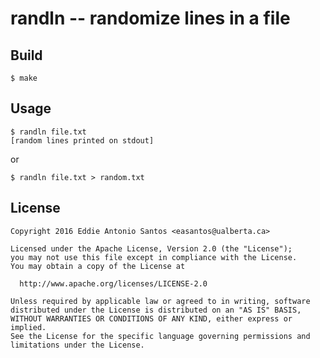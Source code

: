 randln -- randomize lines in a file
===================================

Build
-----

    $ make

Usage
-----

    $ randln file.txt
    [random lines printed on stdout]

or

    $ randln file.txt > random.txt

License
-------

    Copyright 2016 Eddie Antonio Santos <easantos@ualberta.ca>

    Licensed under the Apache License, Version 2.0 (the "License");
    you may not use this file except in compliance with the License.
    You may obtain a copy of the License at

      http://www.apache.org/licenses/LICENSE-2.0

    Unless required by applicable law or agreed to in writing, software
    distributed under the License is distributed on an "AS IS" BASIS,
    WITHOUT WARRANTIES OR CONDITIONS OF ANY KIND, either express or implied.
    See the License for the specific language governing permissions and
    limitations under the License.
